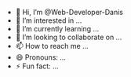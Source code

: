 - 👋 Hi, I’m @Web-Developer-Danis
- 👀 I’m interested in ...
- 🌱 I’m currently learning ...
- 💞️ I’m looking to collaborate on ...
- 📫 How to reach me ...
- 😄 Pronouns: ...
- ⚡ Fun fact: ...

<!---
Web-Developer-Suleyman/Web-Developer-Suleyman is a ✨ special ✨ repository because its `README.md` (this file) appears on your GitHub profile.
You can click the Preview link to take a look at your changes.
--->

